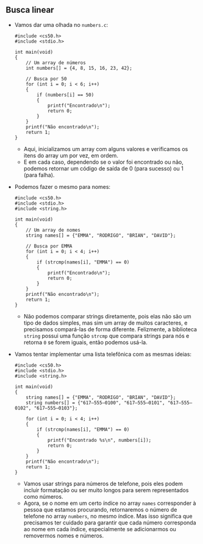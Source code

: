Busca linear
------------

*   Vamos dar uma olhada no `numbers.c`:

        #include <cs50.h>
        #include <stdio.h>
        
        int main(void)
        {
            // Um array de números
            int numbers[] = {4, 8, 15, 16, 23, 42};
        
            // Busca por 50
            for (int i = 0; i < 6; i++)
            {
                if (numbers[i] == 50)
                {
                    printf("Encontrado\n");
                    return 0;
                }
            }
            printf("Não encontrado\n");
            return 1;
        }
    

    *   Aqui, inicializamos um array com alguns valores e verificamos os itens do array um por vez, em ordem.
    *   E em cada caso, dependendo se o valor foi encontrado ou não, podemos retornar um código de saída de 0 (para sucesso) ou 1 (para falha).
*   Podemos fazer o mesmo para nomes:

        #include <cs50.h>
        #include <stdio.h>
        #include <string.h>
        
        int main(void)
        {
            // Um array de nomes
            string names[] = {"EMMA", "RODRIGO", "BRIAN", "DAVID"};
        
            // Busca por EMMA
            for (int i = 0; i < 4; i++)
            {
                if (strcmp(names[i], "EMMA") == 0)
                {
                    printf("Encontrado\n");
                    return 0;
                }
            }
            printf("Não encontrado\n");
            return 1;
        }
    

    *   Não podemos comparar strings diretamente, pois elas não são um tipo de dados simples, mas sim um array de muitos caracteres, e precisamos compará-las de forma diferente. Felizmente, a biblioteca `string` possui uma função `strcmp` que compara strings para nós e retorna `0` se forem iguais, então podemos usá-la.
*   Vamos tentar implementar uma lista telefônica com as mesmas ideias:

        #include <cs50.h>
        #include <stdio.h>
        #include <string.h>
        
        int main(void)
        {
            string names[] = {"EMMA", "RODRIGO", "BRIAN", "DAVID"};
            string numbers[] = {"617–555–0100", "617–555–0101", "617–555–0102", "617–555–0103"};
        
            for (int i = 0; i < 4; i++)
            {
                if (strcmp(names[i], "EMMA") == 0)
                {
                    printf("Encontrado %s\n", numbers[i]);
                    return 0;
                }
            }
            printf("Não encontrado\n");
            return 1;
        }
    

    *   Vamos usar strings para números de telefone, pois eles podem incluir formatação ou ser muito longos para serem representados como números.
    *   Agora, se o nome em um certo índice no array `names` corresponder à pessoa que estamos procurando, retornaremos o número de telefone no array `numbers`, no mesmo índice. Mas isso significa que precisamos ter cuidado para garantir que cada número corresponda ao nome em cada índice, especialmente se adicionarmos ou removermos nomes e números.
